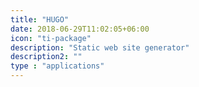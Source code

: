 ```yaml
---
title: "HUGO"
date: 2018-06-29T11:02:05+06:00
icon: "ti-package"
description: "Static web site generator"
description2: ""
type : "applications"
---
```

